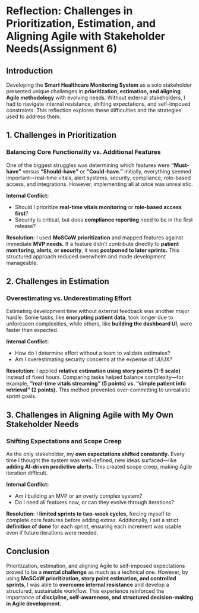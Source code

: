 # Reflection: Challenges in Prioritization, Estimation, and Aligning Agile with Stakeholder Needs(Assignment 6)

## Introduction
Developing the **Smart Healthcare Monitoring System** as a solo stakeholder presented unique challenges in **prioritization, estimation, and aligning Agile methodology** with evolving needs. Without external stakeholders, I had to navigate internal resistance, shifting expectations, and self-imposed constraints. This reflection explores these difficulties and the strategies used to address them.

## 1. Challenges in Prioritization

### **Balancing Core Functionality vs. Additional Features**
One of the biggest struggles was determining which features were **“Must-have”** versus **“Should-have”** or **“Could-have.”** Initially, everything seemed important—real-time vitals, alert systems, security, compliance, role-based access, and integrations. However, implementing all at once was unrealistic.

**Internal Conflict:**
- Should I prioritize **real-time vitals monitoring** or **role-based access first**?
- Security is critical, but does **compliance reporting** need to be in the first release?

**Resolution:**
I used **MoSCoW prioritization** and mapped features against immediate **MVP needs.** If a feature didn’t contribute directly to **patient monitoring, alerts, or security**, it was **postponed to later sprints.** This structured approach reduced overwhelm and made development manageable.

## 2. Challenges in Estimation

### **Overestimating vs. Underestimating Effort**
Estimating development time without external feedback was another major hurdle. Some tasks, like **encrypting patient data**, took longer due to unforeseen complexities, while others, like **building the dashboard UI**, were faster than expected.

**Internal Conflict:**
- How do I determine effort without a team to validate estimates?
- Am I overestimating security concerns at the expense of UI/UX?

**Resolution:**
I applied **relative estimation using story points (1-5 scale)** instead of fixed hours. Comparing tasks helped balance complexity—for example, **“real-time vitals streaming” (5 points) vs. “simple patient info retrieval” (2 points).** This method prevented over-committing to unrealistic sprint goals.

## 3. Challenges in Aligning Agile with My Own Stakeholder Needs

### **Shifting Expectations and Scope Creep**
As the only stakeholder, my **own expectations shifted constantly.** Every time I thought the system was well-defined, new ideas surfaced—like **adding AI-driven predictive alerts.** This created scope creep, making Agile iteration difficult.

**Internal Conflict:**
- Am I building an MVP or an overly complex system?
- Do I need all features now, or can they evolve through iterations?

**Resolution:**
I **limited sprints to two-week cycles,** forcing myself to complete core features before adding extras. Additionally, I set a strict **definition of done** for each sprint, ensuring each increment was usable even if future iterations were needed.

## Conclusion
Prioritization, estimation, and aligning Agile to self-imposed expectations proved to be a **mental challenge** as much as a technical one. However, by using **MoSCoW prioritization, story point estimation, and controlled sprints**, I was able to **overcome internal resistance** and develop a structured, sustainable workflow. This experience reinforced the importance of **discipline, self-awareness, and structured decision-making in Agile development.**
